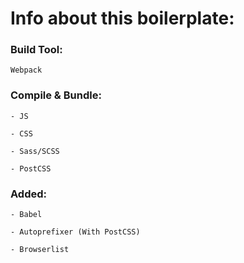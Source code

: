 

# Info about this boilerplate:

### Build Tool: 

```
Webpack
```



### Compile & Bundle:

```
- JS

- CSS

- Sass/SCSS

- PostCSS
```



### Added:

```
- Babel

- Autoprefixer (With PostCSS)

- Browserlist
```

